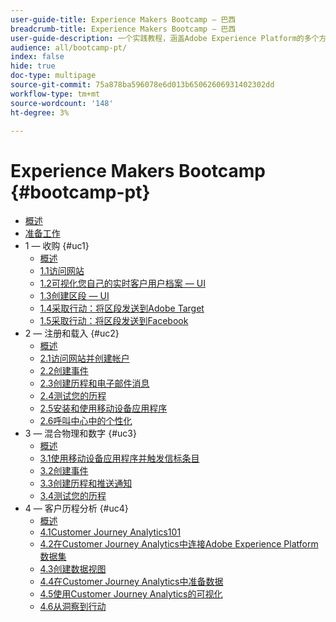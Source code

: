 ```yaml
---
user-guide-title: Experience Makers Bootcamp — 巴西
breadcrumb-title: Experience Makers Bootcamp — 巴西
user-guide-description: 一个实践教程，涵盖Adobe Experience Platform的多个方面。
audience: all/bootcamp-pt/
index: false
hide: true
doc-type: multipage
source-git-commit: 75a878ba596078e6d013b65062606931402302dd
workflow-type: tm+mt
source-wordcount: '148'
ht-degree: 3%

---
```



# Experience Makers Bootcamp {#bootcamp-pt}

+ [概述](/help/bootcamp-pt/overview.md)
+ [准备工作](/help/bootcamp-pt/prework.md)
+ 1 — 收购 {#uc1}
   + [概述](/help/bootcamp-pt/uc/uc1/uc1.md)
   + [1.1访问网站](/help/bootcamp-pt/uc/uc1/ex1.md)
   + [1.2可视化您自己的实时客户用户档案 — UI](/help/bootcamp-pt/uc/uc1/ex2.md)
   + [1.3创建区段 — UI](/help/bootcamp-pt/uc/uc1/ex3.md)
   + [1.4采取行动：将区段发送到Adobe Target](/help/bootcamp-pt/uc/uc1/ex4.md)
   + [1.5采取行动：将区段发送到Facebook](/help/bootcamp-pt/uc/uc1/ex5.md)
+ 2 — 注册和载入 {#uc2}
   + [概述](/help/bootcamp-pt/uc/uc2/uc2.md)
   + [2.1访问网站并创建帐户](/help/bootcamp-pt/uc/uc2/ex1.md)
   + [2.2创建事件](/help/bootcamp-pt/uc/uc2/ex2.md)
   + [2.3创建历程和电子邮件消息](/help/bootcamp-pt/uc/uc2/ex3.md)
   + [2.4测试您的历程](/help/bootcamp-pt/uc/uc2/ex4.md)
   + [2.5安装和使用移动设备应用程序](/help/bootcamp-pt/uc/uc2/ex5.md)
   + [2.6呼叫中心中的个性化](/help/bootcamp-pt/uc/uc2/ex6.md)
+ 3 — 混合物理和数字 {#uc3}
   + [概述](/help/bootcamp-pt/uc/uc3/uc3.md)
   + [3.1使用移动设备应用程序并触发信标条目](/help/bootcamp-pt/uc/uc3/ex1.md)
   + [3.2创建事件](/help/bootcamp-pt/uc/uc3/ex2.md)
   + [3.3创建历程和推送通知](/help/bootcamp-pt/uc/uc3/ex3.md)
   + [3.4测试您的历程](/help/bootcamp-pt/uc/uc3/ex4.md)
+ 4 — 客户历程分析 {#uc4}
   + [概述](/help/bootcamp-pt/uc/uc4/uc4.md)
   + [4.1Customer Journey Analytics101](/help/bootcamp-pt/uc/uc4/ex1.md)
   + [4.2在Customer Journey Analytics中连接Adobe Experience Platform数据集](/help/bootcamp-pt/uc/uc4/ex2.md)
   + [4.3创建数据视图](/help/bootcamp-pt/uc/uc4/ex3.md)
   + [4.4在Customer Journey Analytics中准备数据](/help/bootcamp-pt/uc/uc4/ex4.md)
   + [4.5使用Customer Journey Analytics的可视化](/help/bootcamp-pt/uc/uc4/ex5.md)
   + [4.6从洞察到行动](/help/bootcamp-pt/uc/uc4/ex6.md)